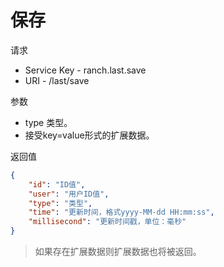 # 保存

请求
- Service Key - ranch.last.save
- URI - /last/save

参数
- type 类型。
- 接受key=value形式的扩展数据。

返回值
```json
{
    "id": "ID值",
    "user": "用户ID值",
    "type": "类型",
    "time": "更新时间，格式yyyy-MM-dd HH:mm:ss",
    "millisecond": "更新时间戳，单位：毫秒"
}
```

> 如果存在扩展数据则扩展数据也将被返回。
